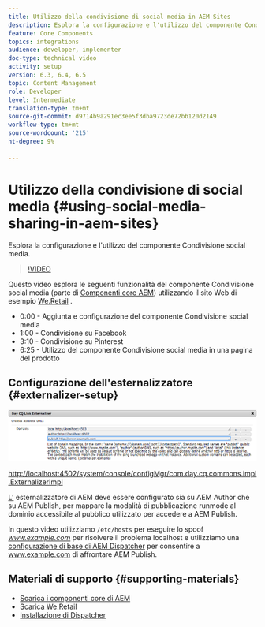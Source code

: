 ```yaml
---
title: Utilizzo della condivisione di social media in AEM Sites
description: Esplora la configurazione e l'utilizzo del componente Condivisione social media.
feature: Core Components
topics: integrations
audience: developer, implementer
doc-type: technical video
activity: setup
version: 6.3, 6.4, 6.5
topic: Content Management
role: Developer
level: Intermediate
translation-type: tm+mt
source-git-commit: d9714b9a291ec3ee5f3dba9723de72bb120d2149
workflow-type: tm+mt
source-wordcount: '215'
ht-degree: 9%

---
```



# Utilizzo della condivisione di social media {#using-social-media-sharing-in-aem-sites}

Esplora la configurazione e l&#39;utilizzo del componente Condivisione social media.

>[!VIDEO](https://video.tv.adobe.com/v/18897/?quality=9&learn=on)

Questo video esplora le seguenti funzionalità del componente Condivisione social media (parte di [Componenti core AEM](https://docs.adobe.com/content/help/it/experience-manager-core-components/using/introduction.html)) utilizzando il sito Web di esempio [We.Retail](https://github.com/Adobe-Marketing-Cloud/aem-sample-we-retail#weretail) .

* 0:00 - Aggiunta e configurazione del componente Condivisione social media
* 1:00 - Condivisione su Facebook
* 3:10 - Condivisione su Pinterest
* 6:25 - Utilizzo del componente Condivisione social media in una pagina del prodotto

## Configurazione dell&#39;esternalizzatore {#externalizer-setup}

![Day CQ Link Externalizer](assets/externalizer.png)

[http://localhost:4502/system/console/configMgr/com.day.cq.commons.impl.ExternalizerImpl](http://localhost:4502/system/console/configMgr/com.day.cq.commons.impl.ExternalizerImpl)

[L’](https://helpx.adobe.com/experience-manager/6-5/sites/developing/using/externalizer.html) esternalizzatore di AEM deve essere configurato sia su AEM Author che su AEM Publish, per mappare la modalità di pubblicazione runmode al dominio accessibile al pubblico utilizzato per accedere a AEM Publish.

In questo video utilizziamo `/etc/hosts` per eseguire lo spoof *www.example.com* per risolvere il problema localhost e utilizziamo una [configurazione di base di AEM Dispatcher](https://docs.adobe.com/content/help/en/experience-manager-dispatcher/using/getting-started/dispatcher-install.html) per consentire a www.example.com di affrontare AEM Publish.

## Materiali di supporto {#supporting-materials}

* [Scarica i componenti core di AEM](https://github.com/adobe/aem-core-wcm-components/releases)
* [Scarica We.Retail](https://github.com/Adobe-Marketing-Cloud/aem-sample-we-retail/releases)
* [Installazione di Dispatcher](https://docs.adobe.com/content/help/en/experience-manager-dispatcher/using/getting-started/dispatcher-install.html)
